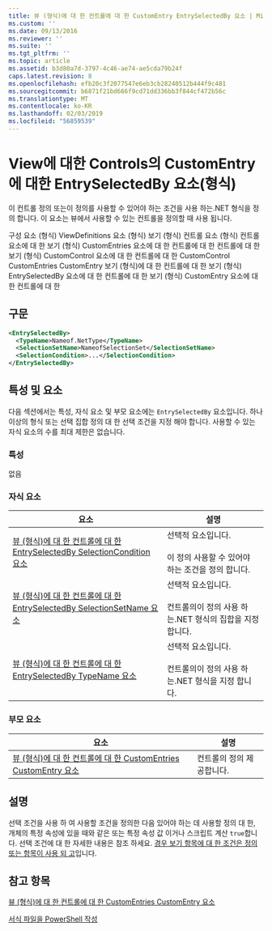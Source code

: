 ```yaml
---
title: 뷰 (형식)에 대 한 컨트롤에 대 한 CustomEntry EntrySelectedBy 요소 | Microsoft Docs
ms.custom: ''
ms.date: 09/13/2016
ms.reviewer: ''
ms.suite: ''
ms.tgt_pltfrm: ''
ms.topic: article
ms.assetid: b3d80a7d-3797-4c46-ae74-ae5cda79b24f
caps.latest.revision: 8
ms.openlocfilehash: efb20c3f2077547e6eb3cb28240512b444f9c481
ms.sourcegitcommit: b6871f21bd666f9cd71dd336bb3f844cf472b56c
ms.translationtype: MT
ms.contentlocale: ko-KR
ms.lasthandoff: 02/03/2019
ms.locfileid: "56859539"
---
```

# <a name="entryselectedby-element-for-customentry-for-controls-for-view-format"></a>View에 대한 Controls의 CustomEntry에 대한 EntrySelectedBy 요소(형식)

이 컨트롤 정의 또는이 정의를 사용할 수 있어야 하는 조건을 사용 하는.NET 형식을 정의 합니다. 이 요소는 뷰에서 사용할 수 있는 컨트롤을 정의할 때 사용 됩니다.

구성 요소 (형식) ViewDefinitions 요소 (형식) 보기 (형식) 컨트롤 요소 (형식) 컨트롤 요소에 대 한 보기 (형식) CustomEntries 요소에 대 한 컨트롤에 대 한 컨트롤에 대 한 보기 (형식) CustomControl 요소에 대 한 컨트롤에 대 한 CustomControl CustomEntries CustomEntry 보기 (형식)에 대 한 컨트롤에 대 한 보기 (형식) EntrySelectedBy 요소에 대 한 컨트롤에 대 한 보기 (형식) CustomEntry 요소에 대 한 컨트롤에 대 한

## <a name="syntax"></a>구문

```xml
<EntrySelectedBy>
  <TypeName>Nameof.NetType</TypeName>
  <SelectionSetName>NameofSelectionSet</SelectionSetName>
  <SelectionCondition>...</SelectionCondition>
</EntrySelectedBy>
```

## <a name="attributes-and-elements"></a>특성 및 요소

다음 섹션에서는 특성, 자식 요소 및 부모 요소에는 `EntrySelectedBy` 요소입니다. 하나 이상의 형식 또는 선택 집합 정의 대 한 선택 조건을 지정 해야 합니다. 사용할 수 있는 자식 요소의 수를 최대 제한은 없습니다.

### <a name="attributes"></a>특성

없음

### <a name="child-elements"></a>자식 요소

|요소|설명|
|-------------|-----------------|
|[뷰 (형식)에 대 한 컨트롤에 대 한 EntrySelectedBy SelectionCondition 요소](./selectioncondition-element-for-entryselectedby-for-controls-for-view-format.md)|선택적 요소입니다.<br /><br /> 이 정의 사용할 수 있어야 하는 조건을 정의 합니다.|
|[뷰 (형식)에 대 한 컨트롤에 대 한 EntrySelectedBy SelectionSetName 요소](./selectionsetname-element-for-entryselectedby-for-controls-for-view-format.md)|선택적 요소입니다.<br /><br /> 컨트롤의이 정의 사용 하는.NET 형식의 집합을 지정 합니다.|
|[뷰 (형식)에 대 한 컨트롤에 대 한 EntrySelectedBy TypeName 요소](./typename-element-for-entryselectedby-for-controls-for-view-format.md)|선택적 요소입니다.<br /><br /> 컨트롤의이 정의 사용 하는.NET 형식을 지정 합니다.|

### <a name="parent-elements"></a>부모 요소

|요소|설명|
|-------------|-----------------|
|[뷰 (형식)에 대 한 컨트롤에 대 한 CustomEntries CustomEntry 요소](./customentry-element-for-customentries-for-controls-for-view-format.md)|컨트롤의 정의 제공합니다.|

## <a name="remarks"></a>설명

선택 조건을 사용 하 여 사용할 조건을 정의한 다음 있어야 하는 데 사용할 정의 대 한, 개체의 특정 속성에 있을 때와 같은 또는 특정 속성 값 이거나 스크립트 계산 `true`합니다. 선택 조건에 대 한 자세한 내용은 참조 하세요. [경우 보기 항목에 대 한 조건은 정의 또는 항목이 사용 되 고](./defining-conditions-for-displaying-data.md)입니다.

## <a name="see-also"></a>참고 항목

[뷰 (형식)에 대 한 컨트롤에 대 한 CustomEntries CustomEntry 요소](./customentry-element-for-customentries-for-controls-for-view-format.md)

[서식 파일을 PowerShell 작성](./writing-a-powershell-formatting-file.md)
